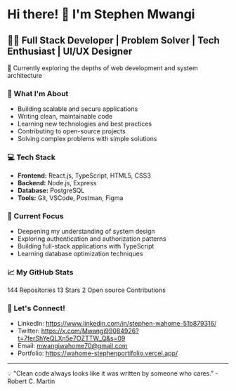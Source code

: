 # Hi there! 👋 I'm Stephen Mwangi

## 👨‍💻 Full Stack Developer | Problem Solver | Tech Enthusiast | UI/UX Designer

🌱 Currently exploring the depths of web development and system architecture

### 🎯 What I'm About
- Building scalable and secure applications
- Writing clean, maintainable code
- Learning new technologies and best practices
- Contributing to open-source projects
- Solving complex problems with simple solutions

### 💻 Tech Stack
- **Frontend:** React.js, TypeScript, HTML5, CSS3
- **Backend:** Node.js, Express
- **Database:** PostgreSQL
- **Tools:** Git, VSCode, Postman, Figma

### 🔭 Current Focus
- Deepening my understanding of system design
- Exploring authentication and authorization patterns
- Building full-stack applications with TypeScript
- Learning database optimization techniques

### 📈 My GitHub Stats
144 Repositories
13 Stars
2 Open source Contributions

### 🤝 Let's Connect!
- LinkedIn: https://www.linkedin.com/in/stephen-wahome-51b879316/
- Twitter: https://x.com/Mwangi99084926?t=7ferShYeQLXn5e7OZTTW_Q&s=09
- Email: mwangiwahome70@gmail.com
- Portfolio: https://wahome-stephenportifolio.vercel.app/
---
💡 "Clean code always looks like it was written by someone who cares." - Robert C. Martin

<!--
**Stephen100Mwangi/Stephen100Mwangi** is a ✨ _special_ ✨ repository because its `README.md` (this file) appears on your GitHub profile.

Here are some ideas to get you started:

- 🔭 I’m currently working on ...
- 🌱 I’m currently learning ...
- 👯 I’m looking to collaborate on ...
- 🤔 I’m looking for help with ...
- 💬 Ask me about ...
- 📫 How to reach me: ...
- 😄 Pronouns: ...
- ⚡ Fun fact: ...
-->
